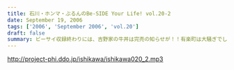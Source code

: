 ```yaml
---
title: 石川・ホンマ・ぶるんのBe-SIDE Your Life! vol.20-2
date: September 19, 2006
tags: ['2006', 'September 2006', 'vol.20']
draft: false
summary: ビーサイ収録終わりには、吉野家の牛丼は完売の知らせが！！有楽町は大騒ぎでしたよ！！（その近くで収録をやってるのですよ〜〜〜）石川サンのしゃべくりがかなりつっぱしている感じがありますがその理由は来週の収録で明かになりますのでそちらもオタノシミニ・・・ＮＡＭＡＥ
---
```


http://project-phi.ddo.jp/ishikawa/ishikawa020_2.mp3
